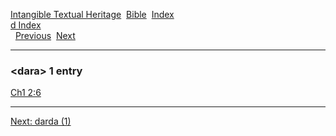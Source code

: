 [Intangible Textual Heritage](../../index)  [Bible](../index) 
[Index](index)   
[d Index](_d_)  
  [Previous](c02831)  [Next](c02833) 

------------------------------------------------------------------------

### &lt;dara&gt; 1 entry

[Ch1 2:6](../kjv/ch1002.htm#006)  

------------------------------------------------------------------------

[Next: darda (1)](c02833)
